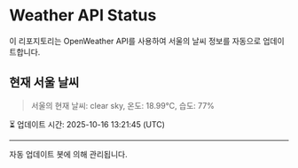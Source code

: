 
# Weather API Status

이 리포지토리는 OpenWeather API를 사용하여 서울의 날씨 정보를 자동으로 업데이트합니다.

## 현재 서울 날씨
> 서울의 현재 날씨: clear sky, 온도: 18.99°C, 습도: 77%

⏳ 업데이트 시간: 2025-10-16 13:21:45 (UTC)

---
자동 업데이트 봇에 의해 관리됩니다.
